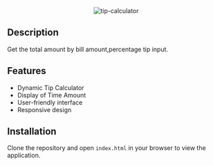 <div align="center">
 <img src="https://nkb-backend-media-static-tenxiitian.s3.ap-south-1.amazonaws.com/tenxiitian_prod/programs/Tech+Programs/frontend-content/ccbp/coding-practice-questions/dynamic-webapps/tip-calculator-v1.gif" alt="tip-calculator" style="max-width: 300px;">
</div>

## Description

Get the total amount by bill amount,percentage tip input. 

## Features

- Dynamic Tip Calculator 
- Display of Time Amount
- User-friendly interface
- Responsive design

## Installation

Clone the repository and open `index.html` in your browser to view the application.
